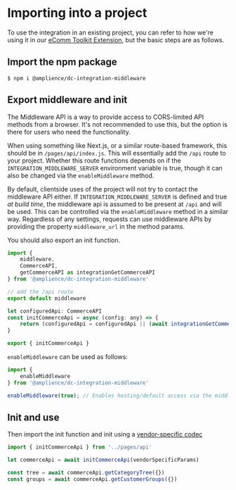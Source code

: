 # Importing into a project

To use the integration in an existing project, you can refer to how we're using it in our [eComm Toolkit Extension](https://github.com/amplience/dc-extension-ecomm-toolkit), but the basic steps are as follows.

## Import the npm package

```
$ npm i @amplience/dc-integration-middleware
```

## Export middleware and init

The Middleware API is a way to provide access to CORS-limited API methods from a browser. It's not recommended to use this, but the option is there for users who need the functionality.

When using something like Next.js, or a similar route-based framework, this should be in `/pages/api/index.js`. This will essentially add the `/api` route to your project. Whether this route functions depends on if the `INTEGRATION_MIDDLEWARE_SERVER` environment variable is true, though it can also be changed via the `enableMiddleware` method.

By default, clientside uses of the project will not try to contact the middleware API either. If `INTEGRATION_MIDDLEWARE_SERVER` is defined and true _at build time_, the middleware api is assumed to be present at `/api` and will be used. This can be controlled via the `enableMiddleware` method in a similar way. Regardless of any settings, requests can use middleware APIs by providing the property `middleware_url` in the method params.

You should also export an init function.

```javascript
import {
	middleware,
	CommerceAPI,
	getCommerceAPI as integrationGetCommerceAPI
} from '@amplience/dc-integration-middleware'

// add the /api route
export default middleware

let configuredApi: CommerceAPI
const initCommerceApi = async (config: any) => {
	return (configuredApi = configuredApi || (await integrationGetCommerceAPI(config)))
}

export { initCommerceApi }
```

`enableMiddleware` can be used as follows:
```typescript
import {
	enableMiddleware
} from '@amplience/dc-integration-middleware'

enableMiddleware(true); // Enables hosting/default access via the middleware API.
```

## Init and use

Then import the init function and init using a [vendor-specific codec](../../README.md#vendor-specific-information)

```javascript
import { initCommerceApi } from '../pages/api'

let commerceApi = await initCommerceApi(vendorSpecificParams)

const tree = await commerceApi.getCategoryTree({})
const groups = await commerceApi.getCustomerGroups({})
```
